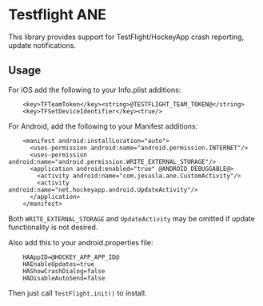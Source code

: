 Testflight ANE
==============
This library provides support for TestFlight/HockeyApp crash reporting,
update notifications.

Usage
-----
For iOS add the following to your Info.plist additions:

        <key>TFTeamToken</key><string>@TESTFLIGHT_TEAM_TOKEN@</string>
        <key>TFSetDeviceIdentifier</key><true/>

For Android, add the following to your Manifest additions:

        <manifest android:installLocation="auto">
          <uses-permission android:name="android.permission.INTERNET"/>
          <uses-permission android:name="android.permission.WRITE_EXTERNAL_STORAGE"/>
          <application android:enabled="true" @ANDROID_DEBUGGABLE@>
            <activity android:name="com.jesusla.ane.CustomActivity"/>
            <activity android:name="net.hockeyapp.android.UpdateActivity"/>
          </application>
        </manifest>

Both `WRITE_EXTERNAL_STORAGE` and `UpdateActivity` may be omitted if update
functionality is not desired.

Also add this to your android.properties file:

        HAAppID=@HOCKEY_APP_APP_ID@
        HAEnableUpdates=true
        HAShowCrashDialog=false
        HADisableAutoSend=false

Then just call `TestFlight.init()` to install.

